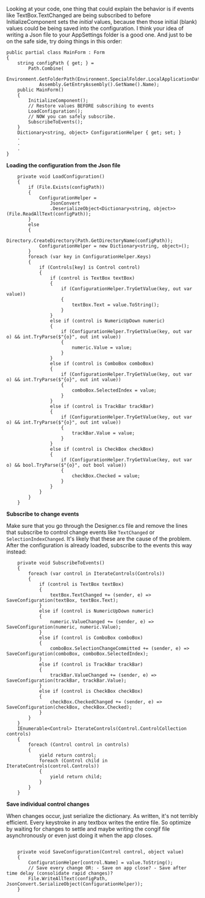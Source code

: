Looking at your code, one thing that could explain the behavior is if events like TextBox.TextChanged are being subscribed to before InitializeComponent sets the _initial_ values, because then those initial (blank) values could be being saved into the configuration. I think your idea of writing a Json file to your AppSettings folder is a good one. And just to be on the safe side, try doing things in this order:

```
public partial class MainForm : Form
{
    string configPath { get; } =
        Path.Combine(
            Environment.GetFolderPath(Environment.SpecialFolder.LocalApplicationData),
            Assembly.GetEntryAssembly().GetName().Name);
    public MainForm()
    {
        InitializeComponent();
        // Restore values BEFORE subscribing to events
        LoadConfiguration();
        // NOW you can safely subscribe.
        SubscribeToEvents();
    }
    Dictionary<string, object> ConfigurationHelper { get; set; }
    .
    .
    .
}
```

**Loading the configuration from the Json file**

```
    private void LoadConfiguration()
    {
        if (File.Exists(configPath))
        {
            ConfigurationHelper =
                JsonConvert
                .DeserializeObject<Dictionary<string, object>>(File.ReadAllText(configPath));
        }
        else
        {
            Directory.CreateDirectory(Path.GetDirectoryName(configPath));
            ConfigurationHelper = new Dictionary<string, object>();
        }
        foreach (var key in ConfigurationHelper.Keys)
        {
            if (Controls[key] is Control control)
            {
                if (control is TextBox textBox)
                {
                    if (ConfigurationHelper.TryGetValue(key, out var value))
                    {
                        textBox.Text = value.ToString();
                    }
                }
                else if (control is NumericUpDown numeric)
                {
                    if (ConfigurationHelper.TryGetValue(key, out var o) && int.TryParse($"{o}", out int value))
                    {
                        numeric.Value = value;
                    }
                }
                else if (control is ComboBox comboBox)
                {
                    if (ConfigurationHelper.TryGetValue(key, out var o) && int.TryParse($"{o}", out int value))
                    {
                        comboBox.SelectedIndex = value;
                    }
                }
                else if (control is TrackBar trackBar)
                {
                    if (ConfigurationHelper.TryGetValue(key, out var o) && int.TryParse($"{o}", out int value))
                    {
                        trackBar.Value = value;
                    }
                }
                else if (control is CheckBox checkBox)
                {
                    if (ConfigurationHelper.TryGetValue(key, out var o) && bool.TryParse($"{o}", out bool value))
                    {
                        checkBox.Checked = value;
                    }
                }
            }
        }
    }
```

**Subscribe to change events**

Make sure that you go through the Designer.cs file and remove the lines that subscribe to control change events like `TextChanged` or `SelectionIndexChanged`. It's likely that these are the cause of the problem. After the configuration is already loaded, subscribe to the events this way instead:

```
    private void SubscribeToEvents()
    {
        foreach (var control in IterateControls(Controls))
        {
            if (control is TextBox textBox)
            {
                textBox.TextChanged += (sender, e) => SaveConfiguration(textBox, textBox.Text);
            }
            else if (control is NumericUpDown numeric)
            {
                numeric.ValueChanged += (sender, e) => SaveConfiguration(numeric, numeric.Value);
            }
            else if (control is ComboBox comboBox)
            {
                comboBox.SelectionChangeCommitted += (sender, e) => SaveConfiguration(comboBox, comboBox.SelectedIndex);
            }
            else if (control is TrackBar trackBar)
            {
                trackBar.ValueChanged += (sender, e) => SaveConfiguration(trackBar, trackBar.Value);
            }
            else if (control is CheckBox checkBox)
            {
                checkBox.CheckedChanged += (sender, e) => SaveConfiguration(checkBox, checkBox.Checked);
            }
        }
    }
    IEnumerable<Control> IterateControls(Control.ControlCollection controls)
    {
        foreach (Control control in controls)
        {
            yield return control;
            foreach (Control child in IterateControls(control.Controls))
            {
                yield return child;
            }
        }
    }
```

**Save individual control changes**


When changes occur, just serialize the dictionary. As written, it's not terribly efficient. Every keystroke in any textbox writes the entire file. So optimize by waiting for changes to settle and maybe writing the congif file asynchronously or even just doing it when the app closes.

```

    private void SaveConfiguration(Control control, object value)
    {
        ConfigurationHelper[control.Name] = value.ToString();
        // Save every change OR: - Save on app close? - Save after time delay (consolidate rapid changes)?
        File.WriteAllText(configPath, JsonConvert.SerializeObject(ConfigurationHelper));
    }
```

